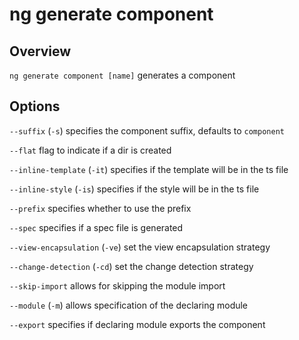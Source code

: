<!-- Links in /docs/documentation should NOT have `.md` at the end, because they end up in our wiki at release. -->

# ng generate component

## Overview
`ng generate component [name]` generates a component

## Options
`--suffix` (`-s`) specifies the component suffix, defaults to `component`

`--flat` flag to indicate if a dir is created

`--inline-template` (`-it`) specifies if the template will be in the ts file

`--inline-style` (`-is`) specifies if the style will be in the ts file

`--prefix` specifies whether to use the prefix

`--spec` specifies if a spec file is generated

`--view-encapsulation` (`-ve`) set the view encapsulation strategy

`--change-detection` (`-cd`) set the change detection strategy

`--skip-import` allows for skipping the module import

`--module` (`-m`) allows specification of the declaring module

`--export` specifies if declaring module exports the component
